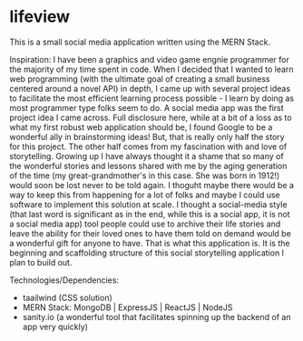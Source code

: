 # lifeview
This is a small social media application written using the MERN Stack. 

Inspiration: I have been a graphics and video game engnie programmer for the majority of my time spent in code. When I decided that I wanted to learn web programming (with the ultimate goal of creating a small business centered around a novel API) in depth, I came up with several project ideas to facilitate the most efficient learning process possible - I learn by doing as most programmer type folks seem to do.  A social media app was the first project idea I came across.  Full disclosure here, while at a bit of a loss as to what my first robust web application should be, I found Google to be a wonderful ally in brainstorming ideas!  But, that is really only half the story for this project.  The other half comes from my fascination with and love of storytelling.  Growing up I have always thought it a shame that so many of the wonderful stories and lessons shared with me by the aging generation of the time (my great-grandmother's in this case. She was born in 1912!) would soon be lost never to be told again.  I thoguht maybe there would be a way to keep this from happening for a lot of folks and maybe I could use software to implement this solution at scale.  I thought a social-media style (that last word is significant as in the end, while this is a social app, it is not a social media app) tool people could use to archive their life stories and leave the ability for their loved ones to have them told on demand would be a wonderful gift for anyone to have.  That is what this application is.  It is the beginning and scaffolding structure of this social storytelling application I plan to build out. 

Technologies/Dependencies:
  - taailwind (CSS solution)
  - MERN Stack: MongoDB | ExpressJS | ReactJS | NodeJS
  - sanity.io (a wonderful tool that facilitates spinning up the backend of an app very quickly)
